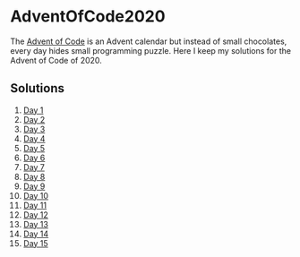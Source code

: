 # AdventOfCode2020

The [Advent of Code](https://adventofcode.com/) is an Advent calendar but instead of small chocolates, every day hides small programming puzzle. 
Here I keep my solutions for the Advent of Code of 2020.

## Solutions
 1. [Day 1](Day1/Day1.java)
 2. [Day 2](Day2/Day2.java)
 3. [Day 3](Day3/Day3.java)
 4. [Day 4](Day4/Day4.java)
 5. [Day 5](Day5/Day5.java)
 6. [Day 6](Day6/Day6.java)
 7. [Day 7](Day7/Day7.java)
 8. [Day 8](Day8/Day8.java)
 9. [Day 9](Day9/Day9.java)
 10. [Day 10](Day10/Day10.java)
 11. [Day 11](Day11/Day11.java)
 12. [Day 12](Day12/Day12.java)
 13. [Day 13](Day13/Day13.java)
 14. [Day 14](Day14/Day14.java)
 15. [Day 15](Day15/Day15.java)
